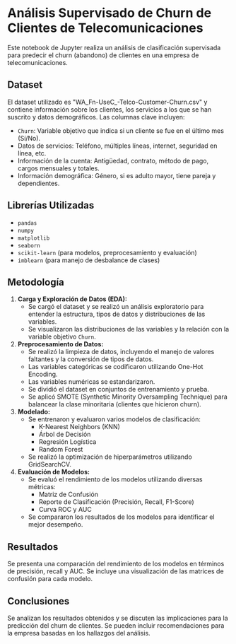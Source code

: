 # Análisis Supervisado de Churn de Clientes de Telecomunicaciones

Este notebook de Jupyter realiza un análisis de clasificación supervisada para predecir el churn (abandono) de clientes en una empresa de telecomunicaciones.

## Dataset

El dataset utilizado es "WA_Fn-UseC_-Telco-Customer-Churn.csv" y contiene información sobre los clientes, los servicios a los que se han suscrito y datos demográficos. Las columnas clave incluyen:

* `Churn`: Variable objetivo que indica si un cliente se fue en el último mes (Sí/No).
* Datos de servicios: Teléfono, múltiples líneas, internet, seguridad en línea, etc.
* Información de la cuenta: Antigüedad, contrato, método de pago, cargos mensuales y totales.
* Información demográfica: Género, si es adulto mayor, tiene pareja y dependientes.

## Librerías Utilizadas

* `pandas`
* `numpy`
* `matplotlib`
* `seaborn`
* `scikit-learn` (para modelos, preprocesamiento y evaluación)
* `imblearn` (para manejo de desbalance de clases)

## Metodología

1.  **Carga y Exploración de Datos (EDA):**
    * Se cargó el dataset y se realizó un análisis exploratorio para entender la estructura, tipos de datos y distribuciones de las variables.
    * Se visualizaron las distribuciones de las variables y la relación con la variable objetivo `Churn`.
2.  **Preprocesamiento de Datos:**
    * Se realizó la limpieza de datos, incluyendo el manejo de valores faltantes y la conversión de tipos de datos.
    * Las variables categóricas se codificaron utilizando One-Hot Encoding.
    * Las variables numéricas se estandarizaron.
    * Se dividió el dataset en conjuntos de entrenamiento y prueba.
    * Se aplicó SMOTE (Synthetic Minority Oversampling Technique) para balancear la clase minoritaria (clientes que hicieron churn).
3.  **Modelado:**
    * Se entrenaron y evaluaron varios modelos de clasificación:
        * K-Nearest Neighbors (KNN)
        * Árbol de Decisión
        * Regresión Logística
        * Random Forest
    * Se realizó la optimización de hiperparámetros utilizando GridSearchCV.
4.  **Evaluación de Modelos:**
    * Se evaluó el rendimiento de los modelos utilizando diversas métricas:
        * Matriz de Confusión
        * Reporte de Clasificación (Precisión, Recall, F1-Score)
        * Curva ROC y AUC
    * Se compararon los resultados de los modelos para identificar el mejor desempeño.

## Resultados

Se presenta una comparación del rendimiento de los modelos en términos de precisión, recall y AUC. Se incluye una visualización de las matrices de confusión para cada modelo.

## Conclusiones

Se analizan los resultados obtenidos y se discuten las implicaciones para la predicción del churn de clientes. Se pueden incluir recomendaciones para la empresa basadas en los hallazgos del análisis.